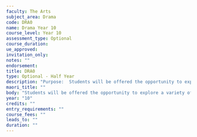 ```yaml
---
faculty: The Arts
subject_area: Drama
code: DRA0
name: Drama Year 10
course_level: Year 10
assessment_type: Optional
course_duration: 
ue_approved: 
invitation_only: 
notes: ""
endorsement: 
title: DRA0
type: Optional - Half Year
description: "Purpose:	Students will be offered the opportunity to explore social issues and gain understanding of themselves and the world the live in. Students will continue to build and develop individual skills"
maori_title: ""
body: "Students will be offered the opportunity to explore a variety of ideas and gain understanding of themselves and the world they live in. Students will continue to build and develop individual skills such as creativity, leadership and communication."
year: "10"
credits: ""
entry_requirements: ""
course_fees: ""
leads_to: ""
duration: ""
---
```

